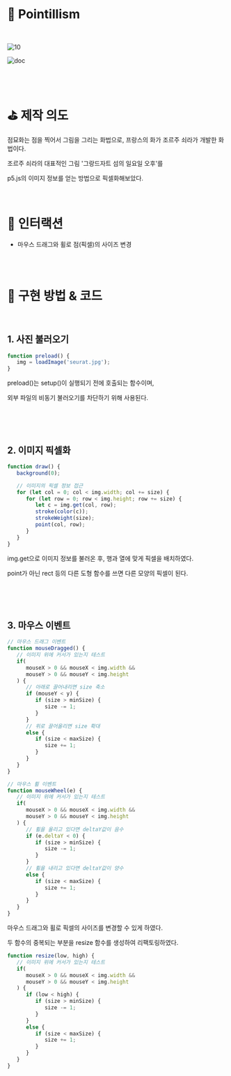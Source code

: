 # 🏁 Pointillism
<br/>

![10](https://user-images.githubusercontent.com/84780174/139401901-8f5b53ba-8c76-4682-b53b-9fcdda230ba0.jpg)

![doc](https://user-images.githubusercontent.com/84780174/139401824-3c289d8e-0ebe-4569-93cf-e0a590edd53e.jpg)

<br/><br/>

# ⛳️ 제작 의도

점묘화는 점을 찍어서 그림을 그리는 화법으로, 프랑스의 화가 조르주 쇠라가 개발한 화법이다.

조르주 쇠라의 대표적인 그림 '그랑드자트 섬의 일요일 오후'를

p5.js의 이미지 정보를 얻는 방법으로 픽셀화해보았다.
<br/><br/><br/>

# 🧩 인터랙션

- 마우스 드래그와 휠로 점(픽셀)의 사이즈 변경

<br/><br/>

# 🎨 구현 방법 & 코드
<br/>

## 1. 사진 불러오기

```jsx
function preload() {
   img = loadImage('seurat.jpg');
}
```

preload()는 setup()이 실행되기 전에 호출되는 함수이며,

외부 파일의 비동기 불러오기를 차단하기 위해 사용된다.

<br/><br/><br/>

## 2. 이미지 픽셀화

```jsx
function draw() {
   background(0);

   // 이미지의 픽셀 정보 접근
   for (let col = 0; col < img.width; col += size) {
      for (let row = 0; row < img.height; row += size) {
         let c = img.get(col, row);
         stroke(color(c));
         strokeWeight(size);
         point(col, row);
      }
   }
}
```

img.get으로 이미지 정보를 불러온 후, 행과 열에 맞게 픽셀을 배치하였다.

point가 아닌 rect 등의 다른 도형 함수를 쓰면 다른 모양의 픽셀이 된다.

<br/><br/><br/>

## 3. 마우스 이벤트

```jsx
// 마우스 드래그 이벤트
function mouseDragged() {
   // 이미지 위에 커서가 있는지 테스트
   if(
      mouseX > 0 && mouseX < img.width &&
      mouseY > 0 && mouseY < img.height
   ) {
      // 아래로 끌어내리면 size 축소
      if (mouseY < y) {
         if (size > minSize) {
            size -= 1;
         }
      }
      // 위로 끌어올리면 size 확대
      else {
         if (size < maxSize) {
            size += 1;
         }
      }
   }
}
```

```jsx
// 마우스 휠 이벤트
function mouseWheel(e) {
   // 이미지 위에 커서가 있는지 테스트
   if(
      mouseX > 0 && mouseX < img.width &&
      mouseY > 0 && mouseY < img.height
   ) {
      // 휠을 올리고 있다면 deltaY값이 음수
      if (e.deltaY < 0) {
         if (size > minSize) {
            size -= 1;
         }
      }
      // 휠을 내리고 있다면 deltaY값이 양수
      else {
         if (size < maxSize) {
            size += 1;
         }
      }
   }
}
```

마우스 드래그와 휠로 픽셀의 사이즈를 변경할 수 있게 하였다.

두 함수의 중복되는 부분을 resize 함수를 생성하여 리팩토링하였다.

```jsx
function resize(low, high) {
   // 이미지 위에 커서가 있는지 테스트
   if(
      mouseX > 0 && mouseX < img.width &&
      mouseY > 0 && mouseY < img.height
   ) {
      if (low < high) {
         if (size > minSize) {
            size -= 1;
         }
      }
      else {
         if (size < maxSize) {
            size += 1;
         }
      }
   }
}
```
